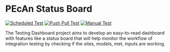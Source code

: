 # PEcAn Status Board

[![Scheduled Test](https://github.com/theakhiljha/pecan-status-board/actions/workflows/auto-schedule.yaml/badge.svg)](https://github.com/theakhiljha/pecan-status-board/actions/workflows/auto-schedule.yaml)
[![Push Pull Test](https://github.com/theakhiljha/pecan-status-board/actions/workflows/pull-push.yaml/badge.svg)](https://github.com/theakhiljha/pecan-status-board/actions/workflows/pull-push.yaml)
[![Manual Test](https://github.com/theakhiljha/pecan-status-board/actions/workflows/manual-test.yaml/badge.svg)](https://github.com/theakhiljha/pecan-status-board/actions/workflows/manual-test.yaml)



The Testing Dashboard project aims to develop an easy-to-read dashboard with features like a status board that will help monitor the workflow of integration testing by checking if the sites, models, met, inputs are working.
